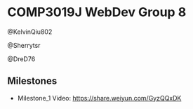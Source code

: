 # COMP3019J WebDev Group 8

@KelvinQiu802

@Sherrytsr

@DreD76

## Milestones

- Milestone_1 Video: https://share.weiyun.com/GyzQQxDK 

